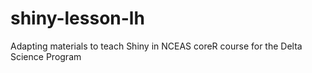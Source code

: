 # shiny-lesson-lh
Adapting materials to teach Shiny in NCEAS coreR course for the Delta Science Program
